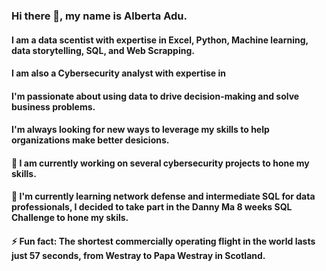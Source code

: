 ### Hi there 👋, my name is Alberta Adu. 

#### I am a data scentist with expertise in Excel, Python, Machine learning, data storytelling, SQL, and Web Scrapping.
#### I am also a Cybersecurity analyst with expertise in 
#### I'm passionate about using data to drive decision-making and solve business problems.
#### I'm always looking for new ways to leverage my skills to help organizations make better desicions. 
#### 🔭 I am currently working on several cybersecurity projects to hone my skills.
#### 🌱 I'm currently learning network defense and intermediate SQL for data professionals, I decided to take part in the Danny Ma 8 weeks SQL Challenge to hone my skils.
#### ⚡ Fun fact: The shortest commercially operating flight in the world lasts just 57 seconds, from Westray to Papa Westray in Scotland.

<!--
**Alberda1612/Alberda1612** is a ✨ _special_ ✨ repository because its `README.md` (this file) appears on your GitHub profile.

Here are some ideas to get you started:

- 🔭 I’m currently working on ...
- 🌱 I’m currently learning ...
- 👯 I’m looking to collaborate on ...
- 🤔 I’m looking for help with ...
- 💬 Ask me about ...
- 📫 How to reach me: ...
- 😄 Pronouns: ...
- ⚡ Fun fact: ...
-->
